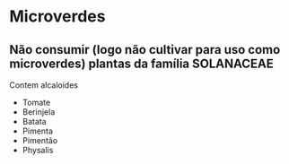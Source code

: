 # Microverdes

## Não consumir (logo não cultivar para uso como microverdes) plantas da família SOLANACEAE
Contem alcaloides 
* Tomate
* Berinjela
* Batata
* Pimenta
* Pimentão
* Physalis